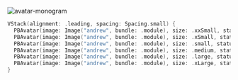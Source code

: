 ![avatar-monogram](https://github.com/powerhome/playbook/assets/92755007/c7fd747d-46a9-4da0-8d89-dfa3647ea572)

```swift
VStack(alignment: .leading, spacing: Spacing.small) {
  PBAvatar(image: Image("andrew", bundle: .module), size: .xxSmall, status: .online)
  PBAvatar(image: Image("andrew", bundle: .module), size: .xSmall, status: .away)
  PBAvatar(image: Image("andrew", bundle: .module), size: .small, status: .online)
  PBAvatar(image: Image("andrew", bundle: .module), size: .medium, status: .away)
  PBAvatar(image: Image("andrew", bundle: .module), size: .large, status: .online)
  PBAvatar(image: Image("andrew", bundle: .module), size: .xLarge, status: .offline)
}
```